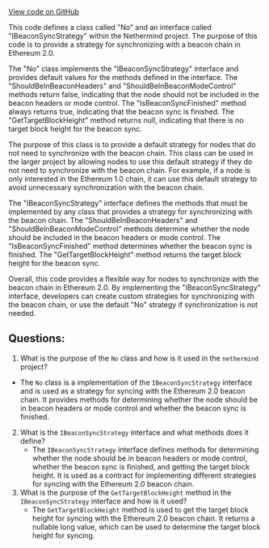 [View code on GitHub](https://github.com/nethermindeth/nethermind/Nethermind.Synchronization/IBeaconSyncStrategy.cs)

This code defines a class called "No" and an interface called "IBeaconSyncStrategy" within the Nethermind project. The purpose of this code is to provide a strategy for synchronizing with a beacon chain in Ethereum 2.0. 

The "No" class implements the "IBeaconSyncStrategy" interface and provides default values for the methods defined in the interface. The "ShouldBeInBeaconHeaders" and "ShouldBeInBeaconModeControl" methods return false, indicating that the node should not be included in the beacon headers or mode control. The "IsBeaconSyncFinished" method always returns true, indicating that the beacon sync is finished. The "GetTargetBlockHeight" method returns null, indicating that there is no target block height for the beacon sync.

The purpose of this class is to provide a default strategy for nodes that do not need to synchronize with the beacon chain. This class can be used in the larger project by allowing nodes to use this default strategy if they do not need to synchronize with the beacon chain. For example, if a node is only interested in the Ethereum 1.0 chain, it can use this default strategy to avoid unnecessary synchronization with the beacon chain.

The "IBeaconSyncStrategy" interface defines the methods that must be implemented by any class that provides a strategy for synchronizing with the beacon chain. The "ShouldBeInBeaconHeaders" and "ShouldBeInBeaconModeControl" methods determine whether the node should be included in the beacon headers or mode control. The "IsBeaconSyncFinished" method determines whether the beacon sync is finished. The "GetTargetBlockHeight" method returns the target block height for the beacon sync.

Overall, this code provides a flexible way for nodes to synchronize with the beacon chain in Ethereum 2.0. By implementing the "IBeaconSyncStrategy" interface, developers can create custom strategies for synchronizing with the beacon chain, or use the default "No" strategy if synchronization is not needed.
## Questions: 
 1. What is the purpose of the `No` class and how is it used in the `nethermind` project?
   - The `No` class is a implementation of the `IBeaconSyncStrategy` interface and is used as a strategy for syncing with the Ethereum 2.0 beacon chain. It provides methods for determining whether the node should be in beacon headers or mode control and whether the beacon sync is finished.
2. What is the `IBeaconSyncStrategy` interface and what methods does it define?
   - The `IBeaconSyncStrategy` interface defines methods for determining whether the node should be in beacon headers or mode control, whether the beacon sync is finished, and getting the target block height. It is used as a contract for implementing different strategies for syncing with the Ethereum 2.0 beacon chain.
3. What is the purpose of the `GetTargetBlockHeight` method in the `IBeaconSyncStrategy` interface and how is it used?
   - The `GetTargetBlockHeight` method is used to get the target block height for syncing with the Ethereum 2.0 beacon chain. It returns a nullable long value, which can be used to determine the target block height for syncing.